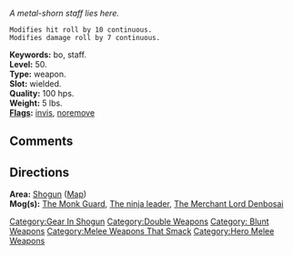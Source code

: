 *A metal-shorn staff lies here.*

`Modifies hit roll by 10 continuous.`  
`Modifies damage roll by 7 continuous.`

**Keywords:** bo, staff.  
**Level:** 50.  
**Type:** weapon.  
**Slot:** wielded.  
**Quality:** 100 hps.  
**Weight:** 5 lbs.  
**[Flags](:Category:Object_Flags "wikilink"):**
[invis](Invis_Flag "wikilink"), [noremove](NoRemove_Flag "wikilink")

## Comments

## Directions

**Area:** [Shogun](:Category:Shogun "wikilink")
([Map](Shogun_Map "wikilink"))  
**Mog(s):** [The Monk Guard](Monk_Guard_(Shogun) "wikilink"), [The ninja
leader](Ninja_Leader "wikilink"), [The Merchant Lord
Denbosai](Merchant_Lord_Denbosai "wikilink")

[Category:Gear In Shogun](Category:Gear_In_Shogun "wikilink")
[Category:Double Weapons](Category:Double_Weapons "wikilink") [Category:
Blunt Weapons](Category:_Blunt_Weapons "wikilink") [Category:Melee
Weapons That Smack](Category:Melee_Weapons_That_Smack "wikilink")
[Category:Hero Melee Weapons](Category:Hero_Melee_Weapons "wikilink")
